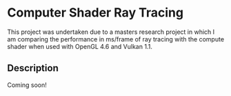 # Computer Shader Ray Tracing
This project was undertaken due to a masters research project in which I am comparing the performance in ms/frame of ray tracing with the compute shader when used with OpenGL 4.6 and Vulkan 1.1.

## Description
Coming soon!
